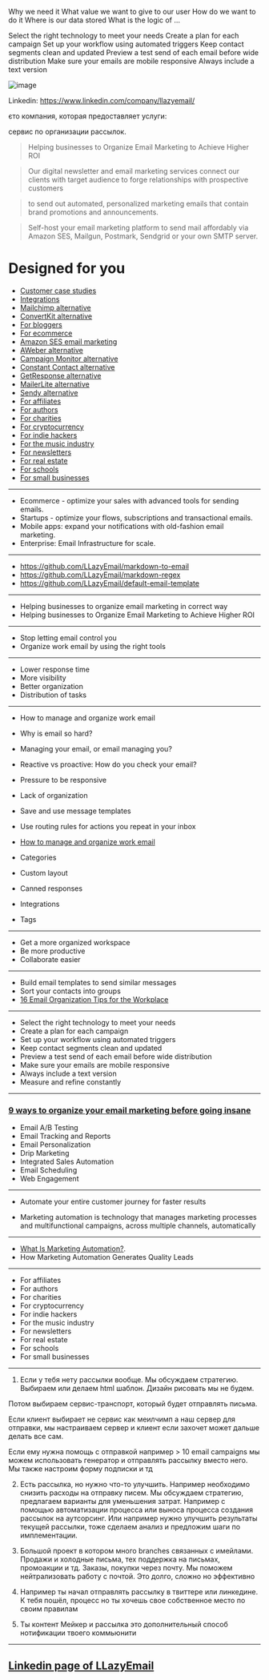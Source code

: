 Why we need it
What value we want to give to our user
How do we want to do it
Where is our data stored
What is the logic of ...

Select the right technology to meet your needs
Create a plan for each campaign
Set up your workflow using automated triggers
Keep contact segments clean and updated
Preview a test send of each email before wide distribution
Make sure your emails are mobile responsive
Always include a text version

![image](https://user-images.githubusercontent.com/1469198/203398984-a36d8c32-6dcd-4716-be21-65e96f2ce824.png)


Linkedin: https://www.linkedin.com/company/llazyemail/


єто компания, которая предоставляет услуги:

сервис по организации рассылок.

> Helping businesses to Organize Email Marketing to Achieve Higher ROI

> Our digital newsletter and email marketing services connect our clients with target audience to forge relationships with prospective customers

> to send out automated, personalized marketing emails that contain brand promotions and announcements.

> Self-host your email marketing platform to send mail affordably via Amazon SES, Mailgun, Postmark, Sendgrid or your own SMTP server.


# Designed for you

- [Customer case studies](https://emailoctopus.com/customers)
- [Integrations](https://emailoctopus.com/integrations)
- [Mailchimp alternative](https://emailoctopus.com/mailchimp-alternative)
- [ConvertKit alternative](https://emailoctopus.com/convertkit-alternative)
- [For bloggers](https://emailoctopus.com/customers/bloggers)
- [For ecommerce](https://emailoctopus.com/customers/ecommerce)
- [Amazon SES email marketing](https://emailoctopus.com/amazon-ses)
- [AWeber alternative](https://emailoctopus.com/aweber-alternative)
- [Campaign Monitor alternative](https://emailoctopus.com/campaign-monitor-alternative)
- [Constant Contact alternative](https://emailoctopus.com/constant-contact-alternative)
- [GetResponse alternative](https://emailoctopus.com/getresponse-alternative)
- [MailerLite alternative](https://emailoctopus.com/mailerlite-alternative)
- [Sendy alternative](https://emailoctopus.com/sendy-alternative)
- [For affiliates](https://emailoctopus.com/customers/affiliates)
- [For authors](https://emailoctopus.com/customers/authors)
- [For charities](https://emailoctopus.com/customers/charities)
- [For cryptocurrency](https://emailoctopus.com/customers/cryptocurrency)
- [For indie hackers](https://emailoctopus.com/customers/indie-hackers)
- [For the music industry](https://emailoctopus.com/customers/music-industry)
- [For newsletters](https://emailoctopus.com/customers/newsletters)
- [For real estate](https://emailoctopus.com/customers/real-estate)
- [For schools](https://emailoctopus.com/customers/schools)
- [For small businesses](https://emailoctopus.com/customers/small-businesses)

----

* Ecommerce - optimize your sales with advanced tools for sending emails.
* Startups - optimize your flows, subscriptions and transactional emails.
* Mobile apps: expand your notifications with old-fashion email marketing.
* Enterprise: Email Infrastructure for scale.

----

* https://github.com/LLazyEmail/markdown-to-email
* https://github.com/LLazyEmail/markdown-regex
* https://github.com/LLazyEmail/default-email-template

----

* Helping businesses to organize email marketing in correct way
* Helping businesses to Organize Email Marketing to Achieve Higher ROI

---

* Stop letting email control you
* Organize work email by using the right tools

---

* Lower response time
* More visibility
* Better organization
* Distribution of tasks

---

* How to manage and organize work email


* Why is email so hard?

* Managing your email, or email managing you?

* Reactive vs proactive: How do you check your email?

* Pressure to be responsive
* Lack of organization

* Save and use message templates
* Use routing rules for actions you repeat in your inbox

* [How to manage and organize work email](https://front.com/manage-work-email)

* Categories 
* Custom layout
* Canned responses
* Integrations 
* Tags 

---

* Get a more organized workspace
* Be more productive
* Collaborate easier

---


* Build email templates to send similar messages
* Sort your contacts into groups
* [16 Email Organization Tips for the Workplace](https://www.indeed.com/career-advice/career-development/email-organization)

---

* Select the right technology to meet your needs
* Create a plan for each campaign
* Set up your workflow using automated triggers
* Keep contact segments clean and updated
* Preview a test send of each email before wide distribution
* Make sure your emails are mobile responsive
* Always include a text version
* Measure and refine constantly

---


### [9 ways to organize your email marketing before going insane](https://www.agilecrm.com/blog/organize-email-marketing/)

* Email A/B Testing
* Email Tracking and Reports
* Email Personalization
* Drip Marketing
* Integrated Sales Automation
* Email Scheduling
* Web Engagement

---

* Automate your entire customer journey for faster results

* Marketing automation is technology that manages marketing processes and multifunctional campaigns, across multiple channels, automatically

---

* [What Is Marketing Automation?](https://www.salesforce.com/products/marketing-cloud/what-is-marketing-automation/#:~:text=The%20definition%20of%20marketing%20automation,web%2C%20social%2C%20and%20text).
* How Marketing Automation Generates Quality Leads
 
----

* For affiliates
* For authors
* For charities
* For cryptocurrency
* For indie hackers
* For the music industry
* For newsletters
* For real estate
* For schools
* For small businesses 

----




1. Если у тебя нету рассылки вообще. Мы обсуждаем стратегию. Выбираем или делаем html шаблон.
 Дизайн рисовать мы не будем. 

Потом выбираем сервис-транспорт, который будет отправлять письма. 

Если клиент выбирает не сервис как меилчимп а наш сервер для отправки, мы настраиваем сервер и клиент если захочет может дальше делать все сам. 

Если ему нужна помощь с отправкой например > 10 email campaigns мы можем использовать генератор и отправлять рассылку вместо него. Мы также настроим форму подписки и тд

2. Есть рассылка, но нужно что-то улучшить. Например необходимо снизить расходы на отправку писем. Мы обсуждаем стратегию, предлагаем варианты для уменьшения затрат. Например с помощью автоматизации процесса или выноса процесса создания рассылок на аутсорсинг. Или например нужно улучшить результаты текущей рассылки, тоже сделаем анализ и предложим шаги по имплементации.

3. Большой проект в котором много branches связанных с имейлами. Продажи и холодные письма, тех поддержка на письмах, промоакции и тд.
 Заказы, покупки через почту. 
Мы поможем нейтрализовать работу с почтой. 
Это долго, сложно но эффективно

4. Например ты начал отправлять рассылку в твиттере или линкедине. К тебя пошёл, процесс но ты хочешь свое собственное место по своим правилам


5. Ты контент Мейкер и рассылка это дополнительный способ нотификации твоего коммьюнити

---




## [Linkedin page of LLazyEmail](https://www.linkedin.com/company/llazyemail/)


